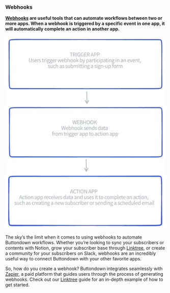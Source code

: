 ﻿### Webhooks

**[Webhooks](https://docs.buttondown.email/api-reference/events-and-webhooks) are useful tools that can automate workflows between two or more apps. When a webhook is triggered by a specific event in one app, it will automatically complete an action in another app.**

![Visualization of how a webhook automates a workflow between a trigger app and an action app](https://github.com/madelinezday/buttondown/blob/Glossary/Visualization%20of%20how%20a%20webhook%20automates%20a%20workflow%20between%20a%20trigger%20app%20and%20an%20action%20app.png?raw=true)

The sky’s the limit when it comes to using webhooks to automate Buttondown workflows. Whether you’re looking to sync your subscribers or contents with Notion, grow your subscriber base through [Linktree](https://docs.buttondown.email/integrations/linktree), or create a community for your subscribers on Slack, webhooks are an incredibly useful way to connect Buttondown with your other favorite apps.

  
So, how do you create a webhook? Buttondown integrates seamlessly with [Zapier](https://zapier.com/), a paid platform that guides users through the process of generating webhooks. Check out our [Linktree](https://docs.buttondown.email/integrations/linktree) guide for an in-depth example of how to get started.
